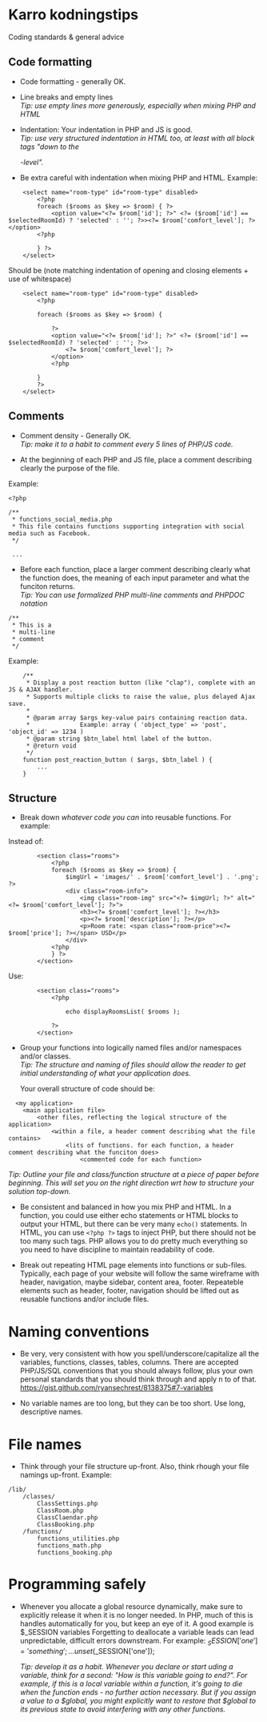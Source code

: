 
# Karro kodningstips
Coding standards &amp; general advice


## Code formatting

* Code formatting - generally OK.
* Line breaks and empty lines  
*Tip: use empty lines more generously, especially when mixing PHP and HTML*

* Indentation: Your indentation in PHP and JS is good.  
*Tip: use very structured indentation in HTML too, at least with all block tags "down to the <p>-level".*

* Be extra careful with indentation when mixing PHP and HTML.
Example:
```
    <select name="room-type" id="room-type" disabled>
        <?php
        foreach ($rooms as $key => $room) { ?>
            <option value="<?= $room['id']; ?>" <?= ($room['id'] == $selectedRoomId) ? 'selected' : ''; ?>><?= $room['comfort_level']; ?></option>
        <?php

        } ?>
    </select>
```
Should be (note matching indentation of opening and closing elements + use of whitespace)
```
    <select name="room-type" id="room-type" disabled>
        <?php

        foreach ($rooms as $key => $room) { 

        	?>
            <option value="<?= $room['id']; ?>" <?= ($room['id'] == $selectedRoomId) ? 'selected' : ''; ?>>
            	<?= $room['comfort_level']; ?>
            </option>
        	<?php

        } 
        ?>
    </select>
```

## Comments

* Comment density - Generally OK.   
   *Tip: make it to a habit to comment every 5 lines of PHP/JS code.*

* At the beginning of each PHP and JS file, place a comment describing clearly the purpose of the file.

Example:
```
<?php

/**
 * functions_social_media.php
 * This file contains functions supporting integration with social media such as Facebook.
 */

 ...
```

* Before each function, place a larger comment describing clearly what the function does, 
  the meaning of each input parameter and what the funciton returns.  
*Tip: You can use formalized PHP multi-line comments and PHPDOC notation*
```
/**
 * This is a
 * multi-line
 * comment
 */
```

Example: 
```
    /**
     * Display a post reaction button (like "clap"), complete with an JS & AJAX handler.
     * Supports multiple clicks to raise the value, plus delayed Ajax save.
     *
     * @param array $args key-value pairs containing reaction data. 
     *              Example: array ( 'object_type' => 'post', 'object_id' => 1234 )
     * @param string $btn_label html label of the button.
     * @return void
     */    
    function post_reaction_button ( $args, $btn_label ) {
    	...
    }
```


## Structure

* Break down *whatever code you can* into reusable functions. For example:

Instead of:
```
        <section class="rooms">
            <?php
            foreach ($rooms as $key => $room) {
                $imgUrl = 'images/' . $room['comfort_level'] . '.png'; ?>
                <div class="room-info">
                    <img class="room-img" src="<?= $imgUrl; ?>" alt="<?= $room['comfort_level']; ?>">
                    <h3><?= $room['comfort_level']; ?></h3>
                    <p><?= $room['description']; ?></p>
                    <p>Room rate: <span class="room-price"><?= $room['price']; ?></span> USD</p>
                </div>
            <?php
            } ?>
        </section>
```

Use:
```
        <section class="rooms">
            <?php

            	echo displayRoomsList( $rooms );

			?>
        </section>
```

* Group your functions into logically named files and/or namespaces and/or classes.  
  *Tip: The structure and naming of files should allow the reader to get initial understanding
  of what your application does.*
  
  Your overall structure of code should be:
```
  <my application>
  	<main application file>
  		<other files, reflecting the logical structure of the application>
  			<within a file, a header comment describing what the file contains>
  				<lits of functions. for each function, a header comment describing what the funciton does>
  					<commented code for each function>
```
*Tip: Outline your file and class/function structure at a piece of paper before beginning. This will set you on the right direction wrt how to structure your solution top-down.*

* Be consistent and balanced in how you mix PHP and HTML. In a function, you could use either echo statements or HTML blocks to output your HTML, but there can be very many `echo()` statements. In HTML, you can use `<?php ?>` tags to inject PHP, but there should not be too many such tags. PHP allows you to do pretty much everything so you need to have discipline to maintain readability of code.

* Break out repeating HTML page elements into functions or sub-files.
  Typically, each page of your website will follow the same wireframe with header, navigation, maybe sidebar, content area, footer. Repeateble elements such as header, footer, navigation should be lifted out as reusable functions and/or include files.


Naming conventions
===

* Be very, very consistent with how you spell/underscore/capitalize all the variables, functions, classes, tables, columns.
There are accepted PHP/JS/SQL conventions that you should always follow, plus your own personal standards that you should think through and apply n to of that.
https://gist.github.com/ryansechrest/8138375#7-variables

* No variable names are too long, but they can be too short. Use long, descriptive names.





File names
===

* Think through your file structure up-front. Also, think rhough your file namings up-front.
Example:
```
/lib/
	/classes/
		ClassSettings.php
		ClassRoom.php
		ClassClaendar.php
		ClassBooking.php
	/functions/
		functions_utilities.php
		functions_math.php
		functions_booking.php
```



Programming safely
===

* Whenever you allocate a global resource dynamically, make sure to explicitly release it when it is no longer needed.
  In PHP, much of this is handles automatically for you, but keep an eye of it. A good example is $_SESSION variables 
  Forgetting to deallocate a variable leads can lead unpredictable, difficult errors downstream.
  For example: 
  		$_SESSION['one'] = 'something';
  		...
  		unset ($_SESSION['one']);

  *Tip: develop it as a habit. Whenever you declare or start uding a variable, think for a second: "How is this variable going to end?". For example, if this is a local variable within a function, it's going to die when the function ends - no further action necessary. But if you assign a value to a $global, you might explicitly want to restore that $global to its previous state to avoid interfering with any other functions.*
